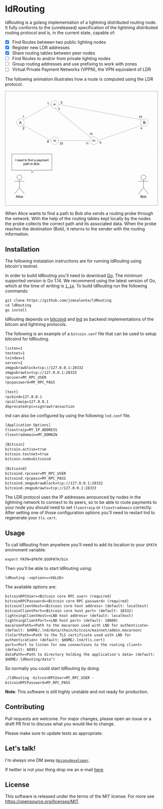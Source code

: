 # ldRouting

ldRouting is a golang implementation of a lightning distributed routing node. It fully conforms to the (unreleased) specification of the lightning distributed routing protocol and is, in the current state, capable of:

- [x] Find Routes between two public lighting nodes
- [x] Register new LDR addresses
- [x] Share routing tables between peer nodes
- [ ] Find Routes to and/or from private lighting nodes
- [ ] Group routing addresses and use prefixing to work with zones
- [ ] Virtual Private Payment Networks (VPPN), the VPN equivalent of LDR

The following animation illustrates how a route is computed using the LDR protocol.

![Protocol Example GIF](protocol.gif)

When Alice wants to find a path to Bob she sends a routing probe through the network. With the help of the routing tables kept locally by the nodes the probe collects the correct path and its associated data. When the probe reaches the destination (Bob), it returns to the sender with the routing information. 

## Installation

The following instalation instructions are for running ldRouting using bitcoin's testnet.

In order to build ldRouting you'll need to download [Go](https://golang.org/dl/). The minimum supported version is Go 1.14. We recommend using the latest version of Go, which at the time of writing is [`1.14`](https://blog.golang.org/go1.14).
To build ldRouting run the following commands:

```
git clone https://github.com/jsmvalente/ldRouting
cd ldRouting
go install
```

ldRouting depends on [bitcoind](https://github.com/bitcoin/bitcoin) and [lnd](https://github.com/lightningnetwork/lnd) as backend implementations of the bitcoin and lightning protocols.

The following is an example of a ```bitcoin.conf``` file that can be used to setup bitcoind for ldRouting.

```
listen=1
testnet=1
txindex=1
server=1
zmqpubrawblock=tcp://127.0.0.1:28332
zmqpubrawtx=tcp://127.0.0.1:28333
rpcuser=MY_RPC_USER
rpcpassword=MY_RPC_PASS

[test]
rpcbind=127.0.0.1
rpcallowip=127.0.0.1
deprecatedrpc=signrawtransaction
```

lnd can also be configured by using the following ```lnd.conf``` file.

```
[Application Options]
tlsextraip=MY_IP_ADDRESS
tlsextradomain=MY_DOMAIN

[Bitcoin]
bitcoin.active=true
bitcoin.testnet=true
bitcoin.node=bitcoind

[Bitcoind]
bitcoind.rpcuser=MY_RPC_USER
bitcoind.rpcpass=MY_RPC_PASS
bitcoind.zmqpubrawblock=tcp://127.0.0.1:28332
bitcoind.zmqpubrawtx=tcp://127.0.0.1:28333
```

The LDR protocol uses the IP addresses announced by nodes in the lightning network to connect to its peers, so to be able to route payments to your node you should need to set ```tlsextraip``` or ```tlsextradomain``` correctly.
After setting one of those configuration options you'll need to restart lnd to regenerate your ```tls.cert```.



## Usage

To call ldRouting from anywhere you'll need to add its location to your ```$PATH``` enviroment variable:

```
export PATH=$PATH:$GOPATH/bin
```
 
Then you'll be able to start ldRouting using:

```
ldRouting -<option>=<VALUE>
```

The available options are:

```
bitcoinRPCUser=<Bitcoin core RPC user> (required)
bitcoinRPCPassword=<Bitcoin core RPC password> (required)
bitcoinClientHost=<Bitcoin core host address> (default: localhost)
bitcoinClientPort=<Bitcoin core host port> (default: 18332)
lightningClientHost=<LND host address> (default: localhost)
lightningClientPort=<LND host port> (default: 10009)
macaroonPath=<Path to the macaroon used with LND for authenticate> (default: $HOME/.lnd/data/chain/bitcoin/mainnet/admin.macaroon)
tlsCertPath=<Path to the TLS certificate used with LND for authentication> (default: $HOME/.lnd/tls.cert)
port=<Port to listen for new connections to the routing client> (default: 8695)
dataPath=<Path to directory holding the application's data> (default: $HOME/.ldRouting/data")
```

So normally you could start ldRouting by doing:

```
./ldRouting -bitcoinRPCUser=MY_RPC_USER -bitcoinRPCPassword=MY_RPC_PASS
```

**Note**: This software is still highly unstable and not ready for production.

## Contributing
Pull requests are welcome. For major changes, please open an issue or a draft PR first to discuss what you would like to change.

Please make sure to update tests as appropriate.

## Let's talk!

I'm always one DM away <a href="https://twitter.com/piggydeveloper" target="_blank">`@piggydeveloper`</a>.

If twitter is not your thing drop me an e-mail [here](mailto:joaosvalente@tecnico.ulisboa.pt?subject=[GitHub]%20Lightning%Distributed%20Routing).

## License
This software is released under the terms of the MIT license. For more see https://opensource.org/licenses/MIT.

